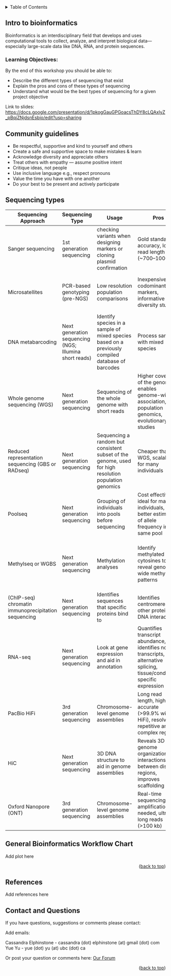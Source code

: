 
<!-- TABLE OF CONTENTS -->
<details>
  <summary>Table of Contents</summary>
  <ol>
    <li>
      <a href="#intro-to-bioinformatics">Intro to bioinformatics</a>
      <ul>
        <li><a href="#community-guidelines">Community guidelines</a></li>
        <li><a href="#sequencing-types">Sequencing types</a></li>
        <li><a href="#General-bioinformatics-workflow-chart">General Bioinformatics Workflow Chart</a></li>
      </ul>
    </li>
    <li><a href="#references">References</a></li>
    <li><a href="#contact-and-questions">Contact and Questions</a></li>
  </ol>
</details>

<!-- Introduction to Bioinformatics -->
## Intro to bioinformatics

Bioinformatics is an interdisciplinary field that develops and uses computational tools to collect, analyze, and interpret biological data—especially large-scale data like DNA, RNA, and protein sequences.


### Learning Objectives:
By the end of this workshop you should be able to:
- Describe the different types of sequencing that exist 
- Explain the pros and cons of these types of sequencing 
- Understand what would be the best types of sequencing for a given project objective 

Link to slides: https://docs.google.com/presentation/d/1pkogGauGPGoacsThDY8cLQAxlyZ_pBqjZNjdsnEsbio/edit?usp=sharing 

<!-- Community Guidelines -->
## Community guidelines
- Be respectful, supportive and kind to yourself and others
- Create a safe and supportive space to make mistakes & learn​
- Acknowledge diversity and appreciate others
- Treat others with empathy — assume positive intent
- Critique ideas, not people
- Use inclusive language e.g., respect pronouns
- Value the time you have with one another
- Do your best to be present and actively participate​


<!-- Sequencing Types -->
## Sequencing types


| Sequencing Approach | Sequencing Type | Usage | Pros | Cons | Reference |
|----------------------|-----------------|-------|------|------|-----------|
| Sanger sequencing | 1st generation sequencing | checking variants when designing markers or cloning plasmid confirmation | Gold standard accuracy, long read length (~700–1000 bp) | Time consuming, low throughput, expensive per base, low coverage | [Sanger *et al.* 1977](https://doi.org/10.1038/265687a0) |
| Microsatellites | PCR-based genotyping (pre-NGS) | Low resolution population comparisons | Inexpensive, codominant markers, informative for diversity studies | Limited number of loci, low reproducibility across labs, lower resolution than SNPs | [Eidesen *et al.* 2007](https://onlinelibrary.wiley.com/doi/abs/10.1111/j.1365-294X.2007.03425.x) |
| DNA metabarcoding | Next generation sequencing (NGS; Illumina short reads) | Identify species in a sample of mixed species based on a previously compiled database of barcodes | Process samples with mixed species | Information lost regarding the exact species or individual the sequences are from. Eg. Abundance and biomass | [Saarela *et al.* 2013](https://pmc.ncbi.nlm.nih.gov/articles/PMC3865322/) & [Parisy *et al.* 2023](https://mbmg.pensoft.net/article/99979/)  |
| Whole genome sequencing (WGS) | Next generation sequencing | Sequencing of the whole genome with short reads | Higher coverage of the genome, enables genome-wide association, population genomics, evolutionary studies | Expensive for large genomes, requires high-quality DNA, complex assembly for repetitive regions | [Hübner *et al.* 2018]( https://www.nature.com/articles/s41477-018-0329-0) & [Bemmels *et al.* 2025](https://www.cell.com/current-biology/abstract/S0960-9822(24)01693-2) |
| Reduced representation sequencing (GBS or RADseq) | Next generation sequencing | Sequencing a random but consistent subset of the genome, used for high resolution population genomics | Cheaper than WGS, scalable for many individuals | Biased representation of genome, missing data, challenges in cross-study comparability | [Elphinstone *et al.* 2024](https://onlinelibrary.wiley.com/doi/full/10.1111/jbi.14961)  |
| Poolseq | Next generation sequencing | Grouping of individuals into pools before sequencing | Cost effective, ideal for many individuals, better estimation of allele frequency in the same pool | Information lost for single individuals, biased by uneven DNA contributions | [Zhang *et al.* 2022](https://www.sciencedirect.com/science/article/abs/pii/S0044848622000370) |
| Methylseq or WGBS | Next generation sequencing | Methylation analyses | Identify methylated cytosines to reveal genome-wide methylation patterns | High cost, requires large amounts of high-quality DNA, DNA degradation during bisulfite conversion | Lister *et al.* 2009 ([Nature](https://doi.org/10.1038/nature08514)) |
| (ChIP-seq) chromatin immunoprecipitation sequencing | Next generation sequencing | Identifies sequences that specific proteins bind to | Identifies centromeres and other protein-DNA interactions | Expensive, technically difficult, requires good antibodies | [Han *et al.* 2021](https://www.sciencedirect.com/science/article/abs/pii/S1046202320302012)|
| RNA-seq | Next generation sequencing | Look at gene expression and aid in annotation | Quantifies transcript abundance, identifies novel transcripts, alternative splicing, tissue/condition-specific expression | Sensitive to RNA quality, expensive for deep sequencing, complex downstream analysis | Wang *et al.* 2009 ([Nat Rev Genet](https://doi.org/10.1038/nrg2484) |
| PacBio HiFi | 3rd generation sequencing | Chromosome-level genome assemblies | Long read length, highly accurate (>99.9% with HiFi), resolves repetitive and complex regions | High cost, requires high molecular weight DNA | [Hirabayashi *et al.* 2025](https://www.mdpi.com/2223-7747/14/1/124)  |
| HiC | Next generation sequencing | 3D DNA structure to aid in genome assemblies | Reveals 3D genome organization and interactions between distant regions, improves scaffolding | High cost, technically challenging, complex analysis | [Xu *et al.* 2024](https://www.sciencedirect.com/science/article/pii/S221138352300494X)  |
| Oxford Nanopore (ONT) | 3rd generation sequencing | Chromosome-level genome assemblies | Real-time sequencing, no amplification needed, ultra-long reads (>100 kb) | Higher raw error rate than PacBio, high cost, computationally intensive | [Jain *et al.* 2018](https://doi.org/10.1038/nbt.4060) |



<!-- General Bioinformatics Workflow Chart -->
## General Bioinformatics Workflow Chart
Add plot here


<p align="right">(<a href="#getting-started">back to top</a>)</p>

<!-- References -->
## References
Add references here

<!-- CONTACT AND QUESTIONS-->
## Contact and Questions

If you have questions, suggestions or comments please contact:

Add emails:


Cassandra Elphinstone - cassandra (dot) elphinstone (at) gmail (dot) com \
Yue Yu - yue (dot) yu (at) ubc (dot) ca

Or post your question or comments here: [Our Forum](https://github.com/ubc-biodiversity-bioinformatics/Genomics_and_Bioinformatics_Workshop/discussions/1)

<p align="right">(<a href="#getting-started">back to top</a>)</p>

<!-- MARKDOWN LINKS & IMAGES -->
<!-- https://www.markdownguide.org/basic-syntax/#reference-style-links -->


